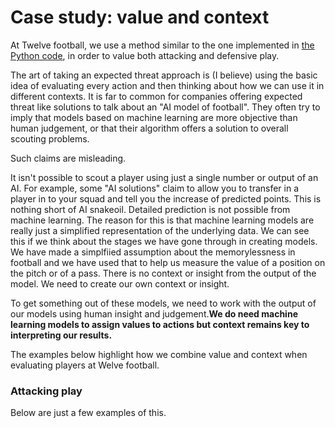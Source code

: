 Case study: value and context
=============================

At Twelve football, we use a method similar to the one implemented 
in [the Python code](../gallery/lesson4/plot_ActionBasedExpectedThreat),
in order to value both attacking and defensive play. 

The art of taking an expected threat approach is (I believe) using the basic idea of evaluating 
every action and then thinking about how we can use  it in different contexts. It is far
to common for companies offering expected threat like solutions to talk about an "AI model of football". 
They often try to imply that models based on machine learning are more
objective than human judgement, or that their algorithm offers a solution to overall scouting problems. 

Such claims are misleading. 

It isn't possible to scout a player using just a single number or output of an AI. For example, 
some "AI solutions" 
claim to allow you to transfer in a player in to your squad and tell you the increase of predicted points. This is 
nothing short of AI snakeoil. Detailed prediction is not possible from machine learning. The reason
for this is that machine learning models are really just a simplified representation of 
the underlying data. We can see this if we think about the stages we have gone through in creating
models. We have made a simplfiied assumption about the memorylessness in football and 
we have used that to help us measure the value of
a position on the pitch or of a pass. There is no context or insight from the output of the model. 
We need to create our own context or insight.

To get something out of these models, we need to work with the output of our models 
using human insight and judgement.**We do need machine learning models to assign values to actions
but context remains key to interpreting our results.** 

The examples below highlight how we combine value and context when evaluating players at Welve football.

### Attacking play






Below are just a few examples of this.


